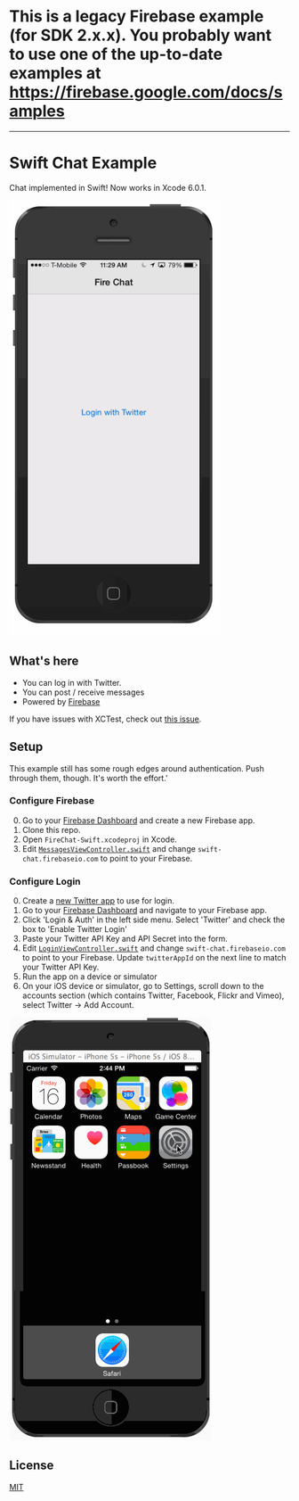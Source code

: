# This is a legacy Firebase example (for SDK 2.x.x). You probably want to use one of the up-to-date examples at https://firebase.google.com/docs/samples

---


Swift Chat Example
==============

Chat implemented in Swift! Now works in Xcode 6.0.1.

![animated screenshot of this app in use](ios-chat.gif)

## What's here

* You can log in with Twitter.
* You can post / receive messages
* Powered by [Firebase](https://www.firebase.com/)

If you have issues with XCTest, check out [this issue](https://github.com/firebase/ios-swift-chat-example/issues/5).

## Setup
This example still has some rough edges around authentication. Push through them, though. It's worth the effort.'

### Configure Firebase

0. Go to your [Firebase Dashboard](https://www.firebase.com/account/) and create a new Firebase app.
0. Clone this repo.
0. Open `FireChat-Swift.xcodeproj` in Xcode.
0. Edit [`MessagesViewController.swift`](FireChat-Swift/MessagesViewController.swift) and change `swift-chat.firebaseio.com` to point to your Firebase.

### Configure Login

0. Create a [new Twitter app](https://apps.twitter.com/) to use for login.
0. Go to your [Firebase Dashboard](https://www.firebase.com/account/) and navigate to your Firebase app.
0. Click 'Login & Auth' in the left side menu. Select 'Twitter' and check the box to 'Enable Twitter Login'
0. Paste your Twitter API Key and API Secret into the form.
0. Edit [`LoginViewController.swift`](FireChat-Swift/LoginViewController.swift) and change `swift-chat.firebaseio.com` to point to your Firebase. Update `twitterAppId` on the next line to match your Twitter API Key.
0. Run the app on a device or simulator
0. On your iOS device or simulator, go to Settings, scroll down to the accounts section (which contains Twitter, Facebook, Flickr and Vimeo), select Twitter -> Add Account.

![no, that's not my password, but if you can figure out what I typed, tweet at me, and I'll send you Firebase swag](setup-twitter.gif)


## License
[MIT](http://firebase.mit-license.org)
